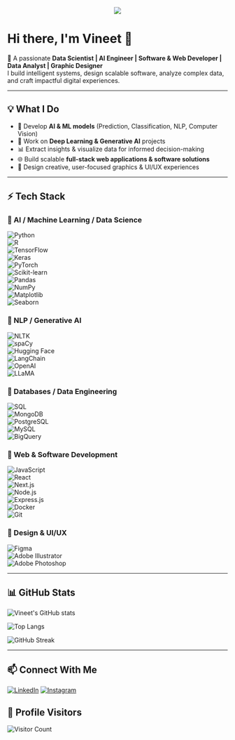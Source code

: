 <p align="center">
  <img src="https://readme-typing-svg.herokuapp.com?size=24&color=FF5733&center=true&vCenter=true&width=1000&lines=AI+Engineer+%7C+Data+Scientist+%7C+Web+Developer+%7C+Software+Developer+%7C+Data+Analyst+%7C+Graphic+Designer" />
</p>

# Hi there, I'm Vineet 👋  

🚀 A passionate **Data Scientist | AI Engineer | Software & Web Developer | Data Analyst | Graphic Designer**  
I build intelligent systems, design scalable software, analyze complex data, and craft impactful digital experiences.  

---

## 💡 What I Do
- 🤖 Develop **AI & ML models** (Prediction, Classification, NLP, Computer Vision)  
- 🧠 Work on **Deep Learning & Generative AI** projects  
- 📊 Extract insights & visualize data for informed decision-making  
- 🌐 Build scalable **full-stack web applications & software solutions**  
- 🎨 Design creative, user-focused graphics & UI/UX experiences  

---

## ⚡ Tech Stack

### 🔹 AI / Machine Learning / Data Science
![Python](https://img.shields.io/badge/Python-3776AB?style=for-the-badge&logo=python&logoColor=white)  
![R](https://img.shields.io/badge/R-276DC3?style=for-the-badge&logo=r&logoColor=white)  
![TensorFlow](https://img.shields.io/badge/TensorFlow-FF6F00?style=for-the-badge&logo=tensorflow&logoColor=white)  
![Keras](https://img.shields.io/badge/Keras-D00000?style=for-the-badge&logo=keras&logoColor=white)  
![PyTorch](https://img.shields.io/badge/PyTorch-EE4C2C?style=for-the-badge&logo=pytorch&logoColor=white)  
![Scikit-learn](https://img.shields.io/badge/Scikit--learn-F7931E?style=for-the-badge&logo=scikit-learn&logoColor=white)  
![Pandas](https://img.shields.io/badge/Pandas-150458?style=for-the-badge&logo=pandas&logoColor=white)  
![NumPy](https://img.shields.io/badge/NumPy-013243?style=for-the-badge&logo=numpy&logoColor=white)  
![Matplotlib](https://img.shields.io/badge/Matplotlib-11557c?style=for-the-badge&logo=plotly&logoColor=white)  
![Seaborn](https://img.shields.io/badge/Seaborn-76b900?style=for-the-badge&logo=python&logoColor=white)  

### 🔹 NLP / Generative AI
![NLTK](https://img.shields.io/badge/NLTK-154570?style=for-the-badge&logo=python&logoColor=white)  
![spaCy](https://img.shields.io/badge/spaCy-09A3D5?style=for-the-badge&logo=python&logoColor=white)  
![Hugging Face](https://img.shields.io/badge/HuggingFace-FFD21E?style=for-the-badge&logo=huggingface&logoColor=black)  
![LangChain](https://img.shields.io/badge/LangChain-0A66C2?style=for-the-badge&logo=chainlink&logoColor=white)  
![OpenAI](https://img.shields.io/badge/OpenAI-412991?style=for-the-badge&logo=openai&logoColor=white)  
![LLaMA](https://img.shields.io/badge/LLaMA-FF5F1F?style=for-the-badge&logo=meta&logoColor=white)  

### 🔹 Databases / Data Engineering
![SQL](https://img.shields.io/badge/SQL-336791?style=for-the-badge&logo=postgresql&logoColor=white)  
![MongoDB](https://img.shields.io/badge/MongoDB-47A248?style=for-the-badge&logo=mongodb&logoColor=white)  
![PostgreSQL](https://img.shields.io/badge/PostgreSQL-336791?style=for-the-badge&logo=postgresql&logoColor=white)  
![MySQL](https://img.shields.io/badge/MySQL-4479A1?style=for-the-badge&logo=mysql&logoColor=white)  
![BigQuery](https://img.shields.io/badge/BigQuery-669DF6?style=for-the-badge&logo=googlecloud&logoColor=white)  

### 🔹 Web & Software Development
![JavaScript](https://img.shields.io/badge/JavaScript-F7DF1E?style=for-the-badge&logo=javascript&logoColor=black)  
![React](https://img.shields.io/badge/React-20232A?style=for-the-badge&logo=react&logoColor=61DAFB)  
![Next.js](https://img.shields.io/badge/Next.js-000000?style=for-the-badge&logo=next.js&logoColor=white)  
![Node.js](https://img.shields.io/badge/Node.js-339933?style=for-the-badge&logo=node.js&logoColor=white)  
![Express.js](https://img.shields.io/badge/Express.js-000000?style=for-the-badge&logo=express&logoColor=white)  
![Docker](https://img.shields.io/badge/Docker-2496ED?style=for-the-badge&logo=docker&logoColor=white)  
![Git](https://img.shields.io/badge/Git-F05032?style=for-the-badge&logo=git&logoColor=white)  

### 🔹 Design & UI/UX
![Figma](https://img.shields.io/badge/Figma-F24E1E?style=for-the-badge&logo=figma&logoColor=white)  
![Adobe Illustrator](https://img.shields.io/badge/Adobe%20Illustrator-FF9A00?style=for-the-badge&logo=adobe-illustrator&logoColor=white)  
![Adobe Photoshop](https://img.shields.io/badge/Adobe%20Photoshop-31A8FF?style=for-the-badge&logo=adobe-photoshop&logoColor=white)  

---

## 📊 GitHub Stats
![Vineet's GitHub stats](https://github-readme-stats.vercel.app/api?username=vineet-ver&show_icons=true&theme=radical)  

![Top Langs](https://github-readme-stats.vercel.app/api/top-langs/?username=vineet-ver&layout=compact&theme=radical)  

![GitHub Streak](https://streak-stats.demolab.com?user=vineet-verE&theme=radical&hide_border=true)  

---

## 📫 Connect With Me
[![LinkedIn](https://img.shields.io/badge/LinkedIn-0077B5?style=for-the-badge&logo=linkedin&logoColor=white)]([https://www.linkedin.com](https://www.linkedin.com/in/vineet-verma-b80359250?utm_source=share&utm_campaign=share_via&utm_content=profile&utm_medium=))
[![Instagram](https://img.shields.io/badge/Instagram-E4405F?style=for-the-badge&logo=instagram&logoColor=white)](https://www.instagram.com/the_vineetthakur?igsh=MWVjeDZjZ2pzdG5iYw==) 
## 👀 Profile Visitors
![Visitor Count](https://komarev.com/ghpvc/?username=YOUR_USERNAME&color=blue&style=for-the-badge)

